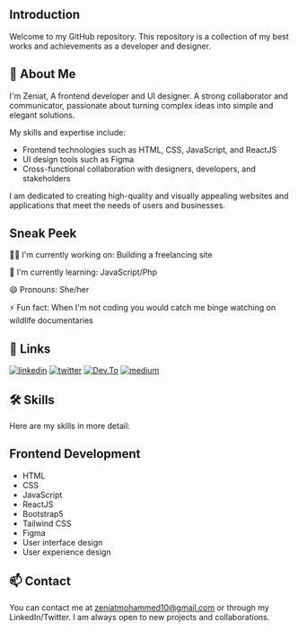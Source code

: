 
## Introduction
Welcome to my GitHub repository. This repository is a collection of my best works and achievements as a developer and designer.


## 🚀 About Me
I'm Zeniat, A frontend developer and UI designer. A strong collaborator and communicator, passionate about turning complex ideas into simple and elegant solutions.

My skills and expertise include:


- Frontend technologies such as HTML, CSS, JavaScript, and ReactJS
- UI design tools such as Figma
- Cross-functional collaboration with designers, developers, and stakeholders

I am dedicated to creating high-quality and visually appealing websites and applications that meet the needs of users and businesses.



## Sneak Peek
👩‍💻 I'm currently working on: Building a freelancing site

🧠 I'm currently learning: JavaScript/Php 

😄 Pronouns: She/her

⚡️ Fun fact: When I'm not coding you would catch me binge watching on wildlife documentaries


## 🔗 Links

[![linkedin](https://img.shields.io/badge/linkedin-0A66C2?style=for-the-badge&logo=linkedin&logoColor=white)](https://www.linkedin.com/in/zeniat-badmus-6b9347230/)
[![twitter](https://img.shields.io/badge/twitter-1DA1F2?style=for-the-badge&logo=twitter&logoColor=white)](https://twitter.com/NiqabiGeek)
[![Dev.To](https://img.shields.io/badge/dev.to-333?style=for-the-badge&logo=dev.to&logoColor=white)](https://dev.to/niqabigeek)
[![medium](https://img.shields.io/badge/medium-333?style=for-the-badge&logo=medium&logoColor=white)](https://medium.com/@zeniat)


## 🛠 Skills
Here are my skills in more detail:

## Frontend Development
- HTML
- CSS
- JavaScript
- ReactJS
- Bootstrap5
- Tailwind CSS
- Figma
- User interface design
- User experience design


## 📫 Contact
You can contact me at zeniatmohammed10@gmail.com or through my LinkedIn/Twitter. I am always open to new projects and collaborations.

